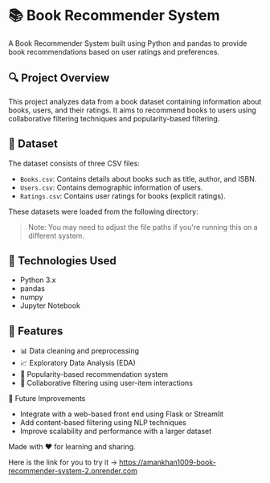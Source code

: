 # 📚 Book Recommender System

A Book Recommender System built using Python and pandas to provide book recommendations based on user ratings and preferences.

## 🔍 Project Overview

This project analyzes data from a book dataset containing information about books, users, and their ratings. It aims to recommend books to users using collaborative filtering techniques and popularity-based filtering.

## 📂 Dataset

The dataset consists of three CSV files:

- `Books.csv`: Contains details about books such as title, author, and ISBN.
- `Users.csv`: Contains demographic information of users.
- `Ratings.csv`: Contains user ratings for books (explicit ratings).

These datasets were loaded from the following directory:


> Note: You may need to adjust the file paths if you're running this on a different system.

## 🧰 Technologies Used

- Python 3.x
- pandas
- numpy
- Jupyter Notebook

## 🧪 Features

- 📊 Data cleaning and preprocessing
- 📈 Exploratory Data Analysis (EDA)
- 🧠 Popularity-based recommendation system
- 🤝 Collaborative filtering using user-item interactions


📎 Future Improvements
- Integrate with a web-based front end using Flask or Streamlit
- Add content-based filtering using NLP techniques
- Improve scalability and performance with a larger dataset

Made with ❤️ for learning and sharing.

Here is the link for you to try it ->
https://amankhan1009-book-recommender-system-2.onrender.com
